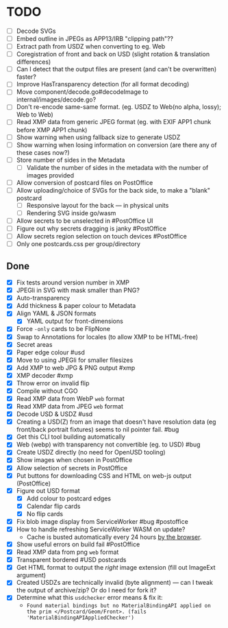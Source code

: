 # TODO

- [ ] Decode SVGs
- [ ] Embed outline in JPEGs as APP13/IRB "clipping path"??
- [ ] Extract path from USDZ when converting to eg. Web
- [ ] Coregistration of front and back on USD (slight rotation & translation differences)
- [ ] Can I detect that the output files are present (and can't be overwritten) faster?
- [ ] Improve HasTransparency detection (for all format decoding)
- [ ] Move component/decode.go#decodeImage to internal/images/decode.go?
- [ ] Don't re-encode same-same format. (eg. USDZ to Web(no alpha, lossy); Web to Web)
- [ ] Read XMP data from generic JPEG format (eg. with EXIF APP1 chunk before XMP APP1 chunk)
- [ ] Show warning when using fallback size to generate USDZ
- [ ] Show warning when losing information on conversion (are there any of these cases now?)
- [ ] Store number of sides in the Metadata
  - [ ] Validate the number of sides in the metadata with the number of images provided
- [ ] Allow conversion of postcard files on PostOffice
- [ ] Allow uploading/choice of SVGs for the back side, to make a "blank" postcard
  - [ ] Responsive layout for the back — in physical units
  - [ ] Rendering SVG inside go/wasm
- [ ] Allow secrets to be unselected in #PostOffice UI
- [ ] Figure out why secrets dragging is janky #PostOffice
- [ ] Allow secrets region selection on touch devices #PostOffice
- [ ] Only one postcards.css per group/directory

## Done

- [x] Fix tests around version number in XMP
- [x] JPEGli in SVG with mask smaller than PNG?
- [x] Auto-transparency
- [x] Add thickness & paper colour to Metadata
- [x] Align YAML & JSON formats
  - [x] YAML output for front-dimensions
- [x] Force `-only` cards to be FlipNone
- [x] Swap to Annotations for locales (to allow XMP to be HTML-free)
- [x] Secret areas
- [x] Paper edge colour #usd
- [x] Move to using JPEGli for smaller filesizes
- [x] Add XMP to web JPG & PNG output #xmp
- [x] XMP decoder #xmp
- [x] Throw error on invalid flip
- [x] Compile without CGO
- [x] Read XMP data from WebP `web` format
- [x] Read XMP data from JPEG `web` format
- [x] Decode USD & USDZ #usd
- [x] Creating a USD(Z) from an image that doesn't have resolution data (eg front/back portrait fixtures) seems to nil pointer fail. #bug
- [x] Get this CLI tool building automatically
- [x] Web (webp) with transparency not convertible (eg. to USD) #bug
- [x] Create USDZ directly (no need for OpenUSD tooling)
- [x] Show images when chosen in PostOffice
- [x] Allow selection of secrets in PostOffice
- [x] Put buttons for downloading CSS and HTML on web-js output (PostOffice)
- [x] Figure out USD format
  - [x] Add colour to postcard edges
  - [x] Calendar flip cards
  - [x] No flip cards
- [x] Fix blob image display from ServiceWorker #bug #postoffice
- [x] How to handle refreshing ServiceWorker WASM on update?
  - Cache is busted automatically every 24 hours [by the browser](https://developer.mozilla.org/en-US/docs/Web/API/ServiceWorkerRegistration/update#:~:text=fetch%20occurred%20over-,24%20hours%20ago,-.).
- [x] Show useful errors on build fail #PostOffice
- [x] Read XMP data from png `web` format
- [x] Transparent bordered #USD postcards
- [x] Get HTML format to output the _right_ image extension (fill out ImageExt argument)
- [x] Created USDZs are technically invalid (byte alignment) — can I tweak the output of archive/zip? Or do I need for fork it?
- [x] Determine what this `usdchecker` error means & fix it:
  - `Found material bindings but no MaterialBindingAPI applied on the prim </Postcard/Geom/Front>. (fails 'MaterialBindingAPIAppliedChecker')`
